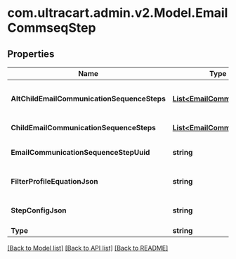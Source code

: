 # com.ultracart.admin.v2.Model.EmailCommseqStep
## Properties

Name | Type | Description | Notes
------------ | ------------- | ------------- | -------------
**AltChildEmailCommunicationSequenceSteps** | [**List&lt;EmailCommseqStep&gt;**](EmailCommseqStep.md) | Array of child steps for the alternate path | [optional] 
**ChildEmailCommunicationSequenceSteps** | [**List&lt;EmailCommseqStep&gt;**](EmailCommseqStep.md) | Array of child steps | [optional] 
**EmailCommunicationSequenceStepUuid** | **string** | Email commseq step UUID | [optional] 
**FilterProfileEquationJson** | **string** | Filter profile equation JSON | [optional] 
**StepConfigJson** | **string** | Arbitrary Configuration for a step | [optional] 
**Type** | **string** | Type of step | [optional] 


[[Back to Model list]](../README.md#documentation-for-models) [[Back to API list]](../README.md#documentation-for-api-endpoints) [[Back to README]](../README.md)

